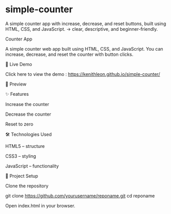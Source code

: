 # simple-counter
A simple counter app with increase, decrease, and reset buttons, built using HTML, CSS, and JavaScript. → clear, descriptive, and beginner-friendly.

Counter App

A simple counter web app built using HTML, CSS, and JavaScript.
You can increase, decrease, and reset the counter with button clicks.

🚀 Live Demo

Click here to view the demo : https://kenithleon.github.io/simple-counter/



📸 Preview




✨ Features

Increase the counter

Decrease the counter

Reset to zero



🛠️ Technologies Used

HTML5 – structure

CSS3 – styling

JavaScript – functionality

📂 Project Setup

Clone the repository

git clone https://github.com/yourusername/reponame.git
cd reponame


Open index.html in your browser.
